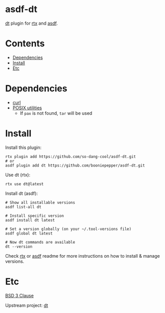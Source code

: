 # asdf-dt

[dt](https://dt.plumbing) plugin for [rtx](https://github.com/jdx/rtx) and [asdf](https://asdf-vm.com).

# Contents

- [Dependencies](#dependencies)
- [Install](#install)
- [Etc](#etc)

# Dependencies

- [curl](https://curl.se)
- [POSIX utilities](https://pubs.opengroup.org/onlinepubs/9699919799/idx/utilities.html)
  - If `pax` is not found, `tar` will be used

# Install

Install this plugin:

```shell
rtx plugin add https://github.com/so-dang-cool/asdf-dt.git
# or
asdf plugin add dt https://github.com/booniepepper/asdf-dt.git
```

Use dt (rtx):

```shell
rtx use dt@latest
```

Install dt (asdf):

```shell
# Show all installable versions
asdf list-all dt

# Install specific version
asdf install dt latest

# Set a version globally (on your ~/.tool-versions file)
asdf global dt latest

# Now dt commands are available
dt --version
```

Check [rtx](https://github.com/jdx/rtx) or [asdf](https://github.com/asdf-vm/asdf)
readme for more instructions on how to install & manage versions.

# Etc

[BSD 3 Clause](LICENSE)

Upstream project: [dt](https://dt.plumbing)
